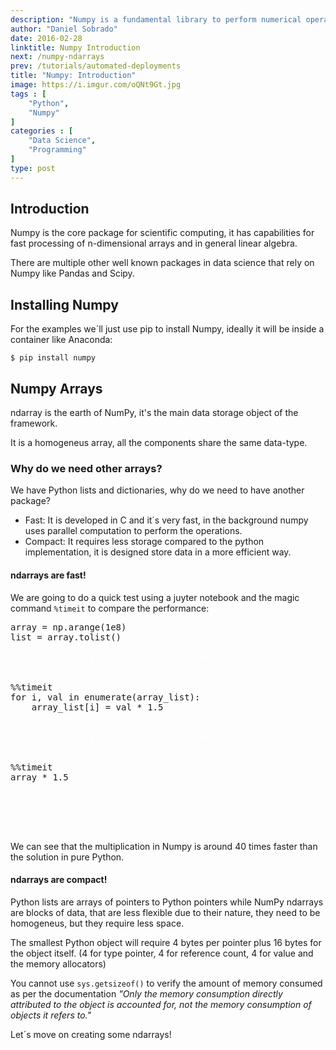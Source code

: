 ```yaml
---
description: "Numpy is a fundamental library to perform numerical operations in Python. This package is about multi-dimensional arrays and performance. It allows us to work in a more powerful and simplified way with matrix algebra, emphasizing matrix methods that are extensively used in statistics, mathematics and machine learning algorithms."
author: "Daniel Sobrado"
date: 2016-02-28
linktitle: Numpy Introduction
next: /numpy-ndarrays
prev: /tutorials/automated-deployments
title: "Numpy: Introduction"
image: https://i.imgur.com/oQNt9Gt.jpg
tags : [
    "Python",
	"Numpy"
]
categories : [
    "Data Science",
	"Programming"
]
type: post
---
```

## Introduction

Numpy is the core package for scientific computing, it has capabilities for fast processing of n-dimensional arrays and in general linear algebra.

There are multiple other well known packages in data science that rely on Numpy like Pandas and Scipy.

## Installing Numpy

For the examples we´ll just use pip to install Numpy, ideally it will be inside a container like Anaconda:

```
$ pip install numpy
```

## Numpy Arrays

ndarray is the earth of NumPy, it's the main data storage object of the framework.

It is a homogeneus array, all the components share the same data-type. 

### Why do we need other arrays?

We have Python lists and dictionaries, why do we need to have another package?

* Fast: It is developed in C and it´s very fast, in the background numpy uses parallel computation to perform the operations.
* Compact: It requires less storage compared to the python implementation, it is designed store data in a more efficient way. 

#### ndarrays are fast!

We are going to do a quick test using a juyter notebook and the magic command `%timeit` to compare the performance:

<pre class="prettyprint lang-py linenums">
array = np.arange(1e8)
list = array.tolist()
<span class="nocode" style="color:white">
Output: 17.2 s ± 785 ms per loop (mean ± std. dev. of 7 runs, 1 loop each)
</span>

%%timeit
for i, val in enumerate(array_list):
    array_list[i] = val * 1.5

<span class="nocode" style="color:white">
Output: 17.2 s ± 785 ms per loop (mean ± std. dev. of 7 runs, 1 loop each)
</span>

%%timeit
array * 1.5

<span class="nocode" style="color:white">
Output: 472 ms ± 43.1 ms per loop (mean ± std. dev. of 7 runs, 1 loop each)
</span>

</pre>

We can see that the multiplication in Numpy is around 40 times faster than the solution in pure Python.

#### ndarrays are compact!

Python lists are arrays of pointers to Python pointers while NumPy ndarrays are blocks of data, that are less flexible due to their nature, they need to be homogeneus, but they require less space.

The smallest Python object will require 4 bytes per pointer plus 16 bytes for the object itself. (4 for type pointer, 4 for reference count, 4 for value and the memory allocators)

You cannot use `sys.getsizeof()` to verify the amount of memory consumed as per the documentation *"Only the memory consumption directly attributed to the object is accounted for, not the memory consumption of objects it refers to."*

Let´s move on creating some ndarrays! 